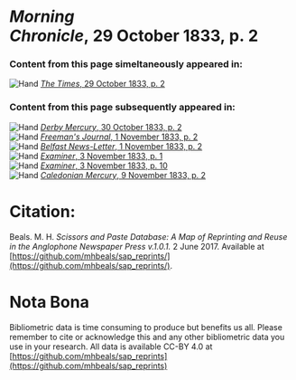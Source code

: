 # *Morning Chronicle*, 29 October 1833, p. 2  
  
### Content from this page simeltaneously appeared in:  
![Hand](http://scissorsandpaste.net/wp-content/uploads/2017/06/smallhandpointer.png) [*The Times*, 29 October 1833, p. 2](https://mhbeals.github.io/sap_html/The-Times/The-Times-29-October-1833-p-2)  
  
### Content from this page subsequently appeared in:  
![Hand](http://scissorsandpaste.net/wp-content/uploads/2017/06/smallhandpointer.png) [*Derby Mercury*, 30 October 1833, p. 2](https://mhbeals.github.io/sap_html/Derby-Mercury/Derby-Mercury-30-October-1833-p-2)  
![Hand](http://scissorsandpaste.net/wp-content/uploads/2017/06/smallhandpointer.png) [*Freeman's Journal*, 1 November 1833, p. 2](https://mhbeals.github.io/sap_html/Freeman's-Journal/Freeman's-Journal-1-November-1833-p-2)  
![Hand](http://scissorsandpaste.net/wp-content/uploads/2017/06/smallhandpointer.png) [*Belfast News-Letter*, 1 November 1833, p. 2](https://mhbeals.github.io/sap_html/Belfast-News-Letter/Belfast-News-Letter-1-November-1833-p-2)  
![Hand](http://scissorsandpaste.net/wp-content/uploads/2017/06/smallhandpointer.png) [*Examiner*, 3 November 1833, p. 1](https://mhbeals.github.io/sap_html/Examiner/Examiner-3-November-1833-p-1)  
![Hand](http://scissorsandpaste.net/wp-content/uploads/2017/06/smallhandpointer.png) [*Examiner*, 3 November 1833, p. 10](https://mhbeals.github.io/sap_html/Examiner/Examiner-3-November-1833-p-10)  
![Hand](http://scissorsandpaste.net/wp-content/uploads/2017/06/smallhandpointer.png) [*Caledonian Mercury*, 9 November 1833, p. 2](https://mhbeals.github.io/sap_html/Caledonian-Mercury/Caledonian-Mercury-9-November-1833-p-2)  


# Citation: 

Beals. M. H. *Scissors and Paste Database: A Map of Reprinting and Reuse in the Anglophone Newspaper Press v.1.0.1.* 2 June 2017. Available at [https://github.com/mhbeals/sap_reprints/](https://github.com/mhbeals/sap_reprints/). 

# Nota Bona

Bibliometric data is time consuming to produce but benefits us all. Please remember to cite or acknowledge this and any other bibliometric data you use in your research. All data is available CC-BY 4.0 at [https://github.com/mhbeals/sap_reprints](https://github.com/mhbeals/sap_reprints)